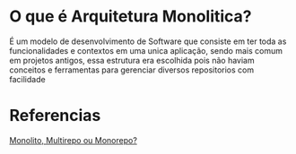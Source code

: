 # O que é Arquitetura Monolitica?
É um modelo de desenvolvimento de Software que consiste em ter toda as funcionalidades e contextos em uma unica aplicação, sendo mais comum em projetos antigos, essa estrutura era escolhida pois não haviam conceitos e ferramentas para gerenciar diversos repositorios com facilidade

# Referencias
[Monolito, Multirepo ou Monorepo?](https://ggdaltoso.dev/posts/monolito-multirepo-ou-monorepo/)
